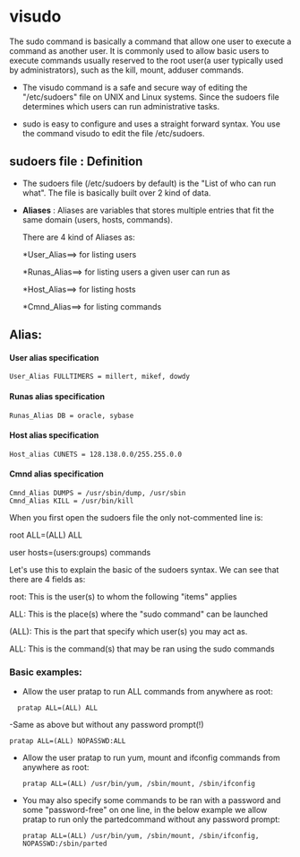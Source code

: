 # visudo

The sudo command is basically a command that allow one user to execute a command as another user. It is commonly used to allow basic users to execute commands usually reserved to the root user(a user typically used by administrators), such as the kill, mount, adduser commands.

- The visudo command is a safe and secure way of editing the "/etc/sudoers" file on UNIX and Linux systems. Since the sudoers file determines which users can run administrative tasks.
  
- sudo is easy to configure and uses a straight forward syntax. You use the command visudo to edit the file /etc/sudoers.


## sudoers file : Definition

- The sudoers file (/etc/sudoers by default) is the "List of who can run what". The file is basically built over 2 kind of data.

- **Aliases** : Aliases are variables that stores multiple entries that fit the same domain (users, hosts, commands).

  There are 4 kind of Aliases as:

  *User_Alias==> for listing users
  
  *Runas_Alias==> for listing users a given user can run as
  
  *Host_Alias==> for listing hosts
  
  *Cmnd_Alias==> for listing commands

## Alias:

#### User alias specification
```
User_Alias FULLTIMERS = millert, mikef, dowdy
```
#### Runas alias specification
```
Runas_Alias DB = oracle, sybase
```
#### Host alias specification
```
Host_alias CUNETS = 128.138.0.0/255.255.0.0
```
#### Cmnd alias specification
```
Cmnd_Alias DUMPS = /usr/sbin/dump, /usr/sbin
Cmnd_Alias KILL = /usr/bin/kill
```
When you first open the sudoers file the only not-commented line is:

root ALL=(ALL) ALL

user hosts=(users:groups) commands

Let's use this to explain the basic of the sudoers syntax. We can see that there are 4 fields as:

root: This is the user(s) to whom the following "items" applies

ALL: This is the place(s) where the "sudo command" can be launched

(ALL): This is the part that specify which user(s) you may act as.

ALL: This is the command(s) that may be ran using the sudo commands

### Basic examples:

- Allow the user pratap to run ALL commands from anywhere as root:
```
  pratap ALL=(ALL) ALL
```
-Same as above but without any password prompt(!)
```
pratap ALL=(ALL) NOPASSWD:ALL
```

- Allow the user pratap to run yum, mount and ifconfig commands from anywhere as root:

  ```
  pratap ALL=(ALL) /usr/bin/yum, /sbin/mount, /sbin/ifconfig
  ```
- You may also specify some commands to be ran with a password and some "password-free" on one line, in the below example we allow pratap to run only the partedcommand without any password prompt:

  ```
  pratap ALL=(ALL) /usr/bin/yum, /sbin/mount, /sbin/ifconfig, NOPASSWD:/sbin/parted
  ```
